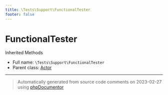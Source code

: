 ```yaml
---
title: \Tests\Support\FunctionalTester
footer: false
---
```


# FunctionalTester

Inherited Methods



* Full name: `\Tests\Support\FunctionalTester`
* Parent class: [Actor](../../../classes.md)





---
> Automatically generated from source code comments on 2023-02-27 using [phpDocumentor](http://www.phpdoc.org/)
